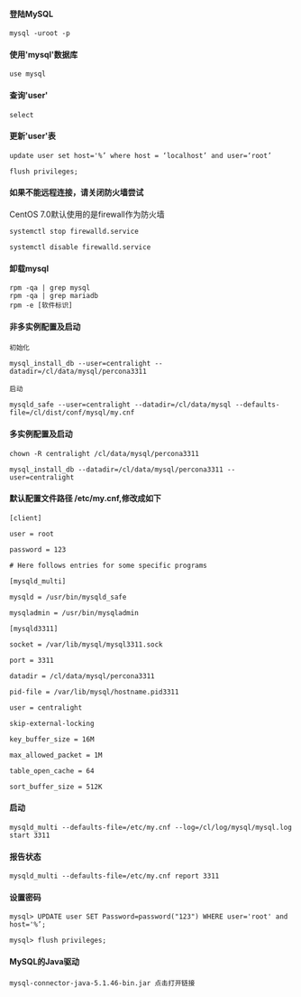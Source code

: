 #### 登陆MySQL
```
mysql -uroot -p
```
#### 使用'mysql'数据库
```
use mysql
```
#### 查询'user'
```
select 
```
#### 更新'user'表
```
update user set host='%’ where host = ‘localhost’ and user=‘root’ 

flush privileges; 
```

#### 如果不能远程连接，请关闭防火墙尝试
CentOS 7.0默认使用的是firewall作为防火墙
```
systemctl stop firewalld.service 
 
systemctl disable firewalld.service
```

#### 卸载mysql
```
rpm -qa | grep mysql
rpm -qa | grep mariadb
rpm -e [软件标识]
```

#### 非多实例配置及启动
```
初始化 
 
mysql_install_db --user=centralight --datadir=/cl/data/mysql/percona3311
 
启动 
 
mysqld_safe --user=centralight --datadir=/cl/data/mysql --defaults-file=/cl/dist/conf/mysql/my.cnf 
```

#### 多实例配置及启动
```
chown -R centralight /cl/data/mysql/percona3311
 
mysql_install_db --datadir=/cl/data/mysql/percona3311 --user=centralight
```

#### 默认配置文件路径 /etc/my.cnf,修改成如下
```
[client] 
 
user = root 
 
password = 123 
 
# Here follows entries for some specific programs 
 
[mysqld_multi] 
 
mysqld = /usr/bin/mysqld_safe
 
mysqladmin = /usr/bin/mysqladmin
 
[mysqld3311] 
 
socket = /var/lib/mysql/mysql3311.sock 
 
port = 3311 
 
datadir = /cl/data/mysql/percona3311
 
pid-file = /var/lib/mysql/hostname.pid3311 
 
user = centralight 
 
skip-external-locking 
 
key_buffer_size = 16M 
 
max_allowed_packet = 1M 
 
table_open_cache = 64 
 
sort_buffer_size = 512K 
```

#### 启动
```
mysqld_multi --defaults-file=/etc/my.cnf --log=/cl/log/mysql/mysql.log start 3311
```

#### 报告状态
```
mysqld_multi --defaults-file=/etc/my.cnf report 3311
```

#### 设置密码
```
mysql> UPDATE user SET Password=password("123") WHERE user='root' and host='%’; 
 
mysql> flush privileges; 
```
#### MySQL的Java驱动
```
mysql-connector-java-5.1.46-bin.jar 点击打开链接
```
